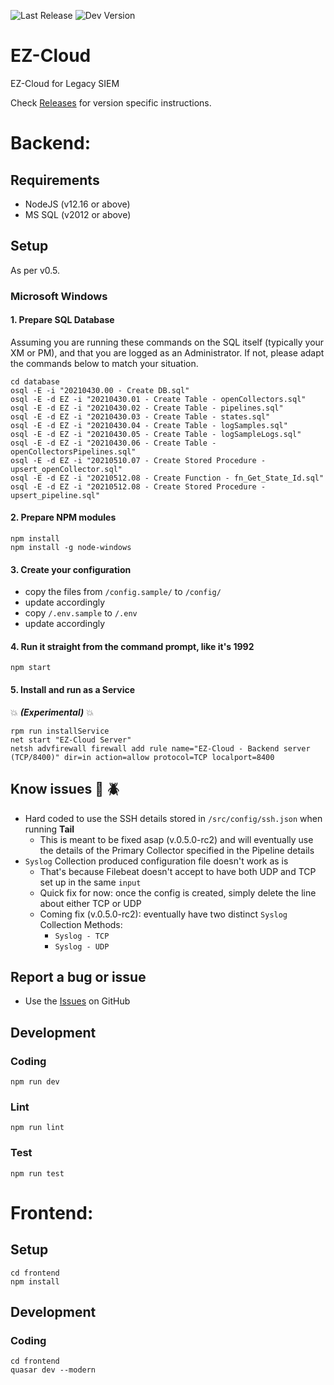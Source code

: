 ![Last Release](https://badgen.net/badge/release/v0.5.0-rc2/green "Last Release")
![Dev Version](https://badgen.net/badge/dev/v0.6.0/orange "Dev Version")

# EZ-Cloud
 EZ-Cloud for Legacy SIEM

Check [Releases](https://github.com/TonyMasse/EZ-Cloud/releases) for version specific instructions.

# Backend:

## Requirements
- NodeJS (v12.16 or above)
- MS SQL (v2012 or above)

## Setup
As per v0.5.

### Microsoft Windows

#### 1. Prepare SQL Database
Assuming you are running these commands on the SQL itself (typically your XM or PM), and that you are logged as an Administrator.
If not, please adapt the commands below to match your situation.

```batch
cd database
osql -E -i "20210430.00 - Create DB.sql"
osql -E -d EZ -i "20210430.01 - Create Table - openCollectors.sql"
osql -E -d EZ -i "20210430.02 - Create Table - pipelines.sql"
osql -E -d EZ -i "20210430.03 - Create Table - states.sql"
osql -E -d EZ -i "20210430.04 - Create Table - logSamples.sql"
osql -E -d EZ -i "20210430.05 - Create Table - logSampleLogs.sql"
osql -E -d EZ -i "20210430.06 - Create Table - openCollectorsPipelines.sql"
osql -E -d EZ -i "20210510.07 - Create Stored Procedure - upsert_openCollector.sql"
osql -E -d EZ -i "20210512.08 - Create Function - fn_Get_State_Id.sql"
osql -E -d EZ -i "20210512.08 - Create Stored Procedure - upsert_pipeline.sql"
```

#### 2. Prepare NPM modules
```batch
npm install
npm install -g node-windows
```

#### 3. Create your configuration
- copy the files from `/config.sample/` to `/config/`
- update accordingly
- copy `/.env.sample` to `/.env`
- update accordingly

#### 4. Run it straight from the command prompt, like it's 1992
```batch
npm start
```

#### 5. Install and run as a Service
:boom: __*(Experimental)*__ :boom:

```batch
rpm run installService
net start "EZ-Cloud Server"
netsh advfirewall firewall add rule name="EZ-Cloud - Backend server (TCP/8400)" dir=in action=allow protocol=TCP localport=8400
```

## Know issues :bug: :beetle:
- Hard coded to use the SSH details stored in `/src/config/ssh.json` when running __Tail__
  - This is meant to be fixed asap (v.0.5.0-rc2) and will eventually use the details of the Primary Collector specified in the Pipeline details
- `Syslog` Collection produced configuration file doesn't work as is
  - That's because Filebeat doesn't accept to have both UDP and TCP set up in the same `input`
  - Quick fix for now: once the config is created, simply delete the line about either TCP or UDP
  - Coming fix (v.0.5.0-rc2): eventually have two distinct `Syslog` Collection Methods:
    - `Syslog - TCP`
    - `Syslog - UDP`

## Report a bug or issue
- Use the [Issues](https://github.com/TonyMasse/EZ-Cloud/issues) on GitHub

## Development

### Coding

```
npm run dev
```

### Lint

```
npm run lint
```

### Test

```
npm run test
```

# Frontend:
## Setup

```
cd frontend
npm install
```

## Development

### Coding

```
cd frontend
quasar dev --modern
```
